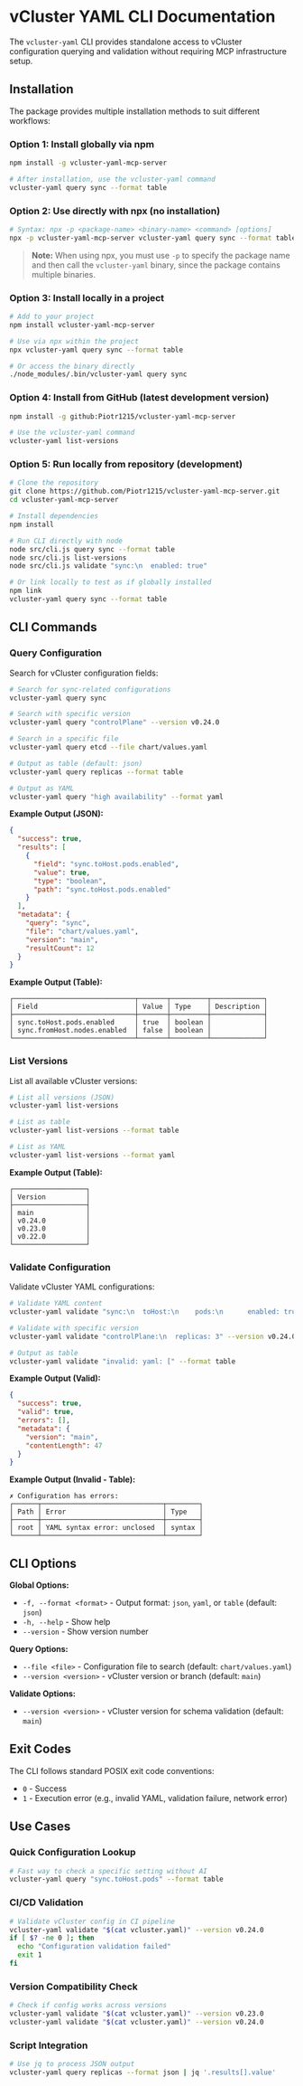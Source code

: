 # vCluster YAML CLI Documentation

The `vcluster-yaml` CLI provides standalone access to vCluster configuration querying and validation without requiring MCP infrastructure setup.

## Installation

The package provides multiple installation methods to suit different workflows:

### Option 1: Install globally via npm

```bash
npm install -g vcluster-yaml-mcp-server

# After installation, use the vcluster-yaml command
vcluster-yaml query sync --format table
```

### Option 2: Use directly with npx (no installation)

```bash
# Syntax: npx -p <package-name> <binary-name> <command> [options]
npx -p vcluster-yaml-mcp-server vcluster-yaml query sync --format table
```

> **Note:** When using npx, you must use `-p` to specify the package name and then call the `vcluster-yaml` binary, since the package contains multiple binaries.

### Option 3: Install locally in a project

```bash
# Add to your project
npm install vcluster-yaml-mcp-server

# Use via npx within the project
npx vcluster-yaml query sync --format table

# Or access the binary directly
./node_modules/.bin/vcluster-yaml query sync
```

### Option 4: Install from GitHub (latest development version)

```bash
npm install -g github:Piotr1215/vcluster-yaml-mcp-server

# Use the vcluster-yaml command
vcluster-yaml list-versions
```

### Option 5: Run locally from repository (development)

```bash
# Clone the repository
git clone https://github.com/Piotr1215/vcluster-yaml-mcp-server.git
cd vcluster-yaml-mcp-server

# Install dependencies
npm install

# Run CLI directly with node
node src/cli.js query sync --format table
node src/cli.js list-versions
node src/cli.js validate "sync:\n  enabled: true"

# Or link locally to test as if globally installed
npm link
vcluster-yaml query sync --format table
```

## CLI Commands

### Query Configuration

Search for vCluster configuration fields:

```bash
# Search for sync-related configurations
vcluster-yaml query sync

# Search with specific version
vcluster-yaml query "controlPlane" --version v0.24.0

# Search in a specific file
vcluster-yaml query etcd --file chart/values.yaml

# Output as table (default: json)
vcluster-yaml query replicas --format table

# Output as YAML
vcluster-yaml query "high availability" --format yaml
```

**Example Output (JSON):**
```json
{
  "success": true,
  "results": [
    {
      "field": "sync.toHost.pods.enabled",
      "value": true,
      "type": "boolean",
      "path": "sync.toHost.pods.enabled"
    }
  ],
  "metadata": {
    "query": "sync",
    "file": "chart/values.yaml",
    "version": "main",
    "resultCount": 12
  }
}
```

**Example Output (Table):**
```
┌──────────────────────────────┬───────┬─────────┬─────────────┐
│ Field                        │ Value │ Type    │ Description │
├──────────────────────────────┼───────┼─────────┼─────────────┤
│ sync.toHost.pods.enabled     │ true  │ boolean │             │
│ sync.fromHost.nodes.enabled  │ false │ boolean │             │
└──────────────────────────────┴───────┴─────────┴─────────────┘
```

### List Versions

List all available vCluster versions:

```bash
# List all versions (JSON)
vcluster-yaml list-versions

# List as table
vcluster-yaml list-versions --format table

# List as YAML
vcluster-yaml list-versions --format yaml
```

**Example Output (Table):**
```
┌──────────────────┐
│ Version          │
├──────────────────┤
│ main             │
│ v0.24.0          │
│ v0.23.0          │
│ v0.22.0          │
└──────────────────┘
```

### Validate Configuration

Validate vCluster YAML configurations:

```bash
# Validate YAML content
vcluster-yaml validate "sync:\n  toHost:\n    pods:\n      enabled: true"

# Validate with specific version
vcluster-yaml validate "controlPlane:\n  replicas: 3" --version v0.24.0

# Output as table
vcluster-yaml validate "invalid: yaml: [" --format table
```

**Example Output (Valid):**
```json
{
  "success": true,
  "valid": true,
  "errors": [],
  "metadata": {
    "version": "main",
    "contentLength": 47
  }
}
```

**Example Output (Invalid - Table):**
```
✗ Configuration has errors:
┌──────┬──────────────────────────────┬────────┐
│ Path │ Error                        │ Type   │
├──────┼──────────────────────────────┼────────┤
│ root │ YAML syntax error: unclosed  │ syntax │
└──────┴──────────────────────────────┴────────┘
```

## CLI Options

**Global Options:**
- `-f, --format <format>` - Output format: `json`, `yaml`, or `table` (default: `json`)
- `-h, --help` - Show help
- `--version` - Show version number

**Query Options:**
- `--file <file>` - Configuration file to search (default: `chart/values.yaml`)
- `--version <version>` - vCluster version or branch (default: `main`)

**Validate Options:**
- `--version <version>` - vCluster version for schema validation (default: `main`)

## Exit Codes

The CLI follows standard POSIX exit code conventions:
- `0` - Success
- `1` - Execution error (e.g., invalid YAML, validation failure, network error)

## Use Cases

### Quick Configuration Lookup

```bash
# Fast way to check a specific setting without AI
vcluster-yaml query "sync.toHost.pods" --format table
```

### CI/CD Validation

```bash
# Validate vCluster config in CI pipeline
vcluster-yaml validate "$(cat vcluster.yaml)" --version v0.24.0
if [ $? -ne 0 ]; then
  echo "Configuration validation failed"
  exit 1
fi
```

### Version Compatibility Check

```bash
# Check if config works across versions
vcluster-yaml validate "$(cat vcluster.yaml)" --version v0.23.0
vcluster-yaml validate "$(cat vcluster.yaml)" --version v0.24.0
```

### Script Integration

```bash
# Use jq to process JSON output
vcluster-yaml query replicas --format json | jq '.results[].value'
```
